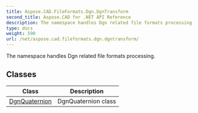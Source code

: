 ```yaml
---
title: Aspose.CAD.FileFormats.Dgn.DgnTransform
second_title: Aspose.CAD for .NET API Reference
description: The namespace handles Dgn related file formats processing
type: docs
weight: 590
url: /net/aspose.cad.fileformats.dgn.dgntransform/
---
```

The namespace handles Dgn related file formats processing.

## Classes

| Class | Description |
| --- | --- |
| [DgnQuaternion](./dgnquaternion/) | DgnQuaternion class |


